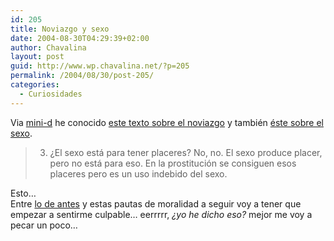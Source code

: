 ```yaml
---
id: 205
title: Noviazgo y sexo
date: 2004-08-30T04:29:39+02:00
author: Chavalina
layout: post
guid: http://www.wp.chavalina.net/?p=205
permalink: /2004/08/30/post-205/
categories:
  - Curiosidades
---
```

Via <a href="http://www.minid.net/archivos/categorias/curiosidades/me\_apetece.php" target=&prime;\_blank&prime;>mini-d</a> he conocido <a href="http://web.archive.org/web/20040215064751/www.edunet.es/ideas/noviazgo.htm" target=&prime;_blank&prime;>este texto sobre el noviazgo</a> y también <a href="http://web.archive.org/web/20040215122622/www.edunet.es/ideas/sexo.htm" target=&prime;_blank&prime;>éste sobre el sexo</a>.

> 3. &iquest;El sexo está para tener placeres? No, no. El sexo produce placer, pero no está para eso. En la prostituci&oacute;n se consiguen esos placeres pero es un uso indebido del sexo.

Esto…  
Entre <a href="comentar.php?idpost=204" target=&prime;_blank&prime;>lo de antes</a> y estas pautas de moralidad a seguir voy a tener que empezar a sentirme culpable… eerrrrr, _&iquest;yo he dicho eso?_ mejor me voy a pecar un poco…